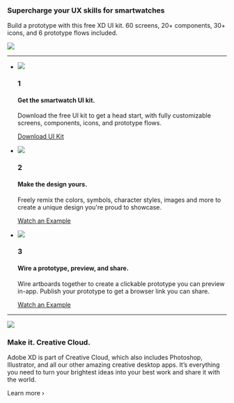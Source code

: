 ### Supercharge your UX skills for smartwatches

Build a prototype with this free XD UI kit. 60 screens, 20+ components, 30+ icons, and 6 prototype flows included.

![](https://d9hhrg4mnvzow.cloudfront.net/xd.adobelanding.com/xd-smartwatch-ui-kit/6b183da6-marquee-watch-339x395.png)

---

- ![](https://d9hhrg4mnvzow.cloudfront.net/xd.adobelanding.com/xd-smartwatch-ui-kit/3a418445-smartwatch-ui-kit-step-1_09q05k09q05k000000.jpg)
  ### 1
  #### Get the smartwatch UI kit.
  Download the free UI kit to get a head start, with fully customizable screens, components, icons, and prototype flows.

  [Download UI Kit](https://adobe.ly/2p43jcd)

- ![](https://d9hhrg4mnvzow.cloudfront.net/xd.adobelanding.com/xd-smartwatch-ui-kit/cb657c45-smartwatch-ui-kit-step-2_09q05k09q05k000000.jpg)
  ### 2
  #### Make the design yours.
  Freely remix the colors, symbols, character styles, images and more to create a unique design you're proud to showcase.
  
  [Watch an Example](https://xd.adobelanding.com/xd-smartwatch-ui-kit/b-3-lightbox.html)

- ![](https://d9hhrg4mnvzow.cloudfront.net/xd.adobelanding.com/xd-smartwatch-ui-kit/7ece6ede-smartwatch-ui-kit-step-3_09q05k09q05k000000.jpg)
  ### 3
  #### Wire a prototype, preview, and share.
  Wire artboards together to create a clickable prototype you can preview in-app. Publish your prototype to get a browser link you can share.

  [Watch an Example](https://xd.adobelanding.com/xd-smartwatch-ui-kit/b-4-lightbox.html)

---

![](https://d9hhrg4mnvzow.cloudfront.net/xd.adobelanding.com/xd-smartwatch-ui-kit/99f5d5c7-creative-cloud-cc.png)

### Make it. Creative Cloud.

Adobe XD is part of Creative Cloud, which also includes Photoshop, Illustrator, and all our other amazing creative desktop apps. It’s everything you need to turn your brightest ideas into your best work and share it with the world.

Learn more ›